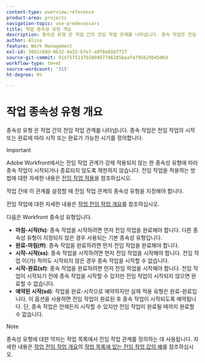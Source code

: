 ```yaml
---
content-type: overview;reference
product-area: projects
navigation-topic: use-predecessors
title: 작업 종속성 유형 개요
description: 종속성 유형 은 작업 간의 전임 작업 관계를 나타냅니다. 종속 작업은 전임 작업의 시작 또는 완료에 따라 시작 또는 완료가 가능한 시기를 정의합니다.
author: Alina
feature: Work Management
exl-id: 30d1c60d-0632-4a32-b7e7-a9f8e81bf727
source-git-commit: 91d757513792604677d6285baafa795629b4506d
workflow-type: tm+mt
source-wordcount: '315'
ht-degree: 0%

---
```


# 작업 종속성 유형 개요

<!-- Audited: 12/2023 -->

종속성 유형 은 작업 간의 전임 작업 관계를 나타냅니다. 종속 작업은 전임 작업의 시작 또는 완료에 따라 시작 또는 완료가 가능한 시기를 정의합니다.

>[!IMPORTANT]
>
>Adobe Workfront에서는 전임 작업 관계가 강제 적용되지 않는 한 종속성 유형에 따라 종속 작업이 시작되거나 종료되지 않도록 제한하지 않습니다. 전임 작업을 적용하는 방법에 대한 자세한 내용은 [전임 작업 적용](../../../manage-work/tasks/use-prdcssrs/enforced-predecessors.md)을 참조하십시오.

작업 간에 이 관계를 설정할 때 전임 작업 관계의 종속성 유형을 지정해야 합니다.

전임 작업에 대한 자세한 내용은 [작업 전임 작업 개요](../../../manage-work/tasks/use-prdcssrs/predecessors-overview.md)를 참조하십시오.

다음은 Workfront 종속성 유형입니다.

* **마침-시작(fs)**: 종속 작업을 시작하려면 먼저 전임 작업을 완료해야 합니다. 다른 종속성 유형이 지정되지 않은 경우 사용되는 기본 종속성 유형입니다.
* **완료-마침(ff)**: 종속 작업을 완료하려면 먼저 전임 작업을 완료해야 합니다.
* **시작-시작(ss)**: 종속 작업을 시작하려면 먼저 전임 작업을 시작해야 합니다. 전임 작업 이(가) 적어도 시작되지 않은 경우 종속 작업을 시작할 수 없습니다.
* **시작-완료(sf)**: 종속 작업을 완료하려면 먼저 전임 작업을 시작해야 합니다. 전임 작업이 시작되기 전에 종속 작업을 시작할 수 있지만 전임 작업이 시작되지 않으면 완료할 수 없습니다.
* **예약된 시작(sd)**: 작업을 완료-시작으로 예약하지만 실제 적용 유형은 완료-완료입니다. 이 옵션을 사용하면 전임 작업이 완료된 후 종속 작업이 시작되도록 예약됩니다. 단, 종속 작업은 언제든지 시작할 수 있지만 전임 작업이 완료될 때까지 완료할 수 없습니다.

>[!NOTE]
>
>종속성 유형에 대한 약자는 작업 목록에서 전임 작업 관계를 정의하는 데 사용됩니다. 자세한 내용은 [작업 전임 작업 개요](/help/quicksilver/manage-work/tasks/use-prdcssrs/predecessors-overview.md)의 [작업 목록에 있는 전임 작업 값의 예](/help/quicksilver/manage-work/tasks/use-prdcssrs/predecessors-overview.md#examples-of-predecessor-values-in-a-task-list)를 참조하십시오.

